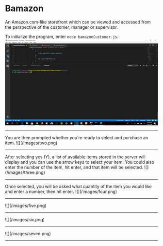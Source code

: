 # Bamazon
An Amazon.com-like storefront which can be viewed and accessed from the perspective of the customer, manager or supervisor.  


To initialize the program, enter `node bamazonCustomer.js`.
![](/images/one.png)
<hr>
You are then prompted whether you're ready to select and purchase an item.
![](/images/two.png)
<hr>
After selecting yes (Y), a list of available items stored in the server will display and you can use the arrow keys to select your item.  You could also enter the number of the item, hit enter, and that item will be selected. 
![](/images/three.png)
<hr>
Once selected, you will be asked what quantity of the item you would like and enter a number, then hit enter.
![](/images/four.png)
<hr>
![](/images/five.png)
<hr>
![](/images/six.png)
<hr>
![](/images/seven.png)
<hr>
